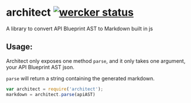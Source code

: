 # architect [![wercker status](https://app.wercker.com/status/7a2d09813ba0f2f5873d2fa9b120230f/s "wercker status")](https://app.wercker.com/project/bykey/7a2d09813ba0f2f5873d2fa9b120230f)
A library to convert API Blueprint AST to Markdown built in js

## Usage:
Architect only exposes one method `parse`, and it only takes one
argument, your API Blueprint AST json.

`parse` will return a string containing the generated markdown.

```js
var architect = require('architect');
markdown = architect.parse(apiAST)
```
